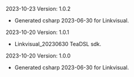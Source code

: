 2023-10-23 Version: 1.0.2
- Generated csharp 2023-06-30 for Linkvisual.

2023-10-20 Version: 1.0.1
- Linkvisual_20230630 TeaDSL sdk.

2023-10-20 Version: 1.0.0
- Generated csharp 2023-06-30 for Linkvisual.

